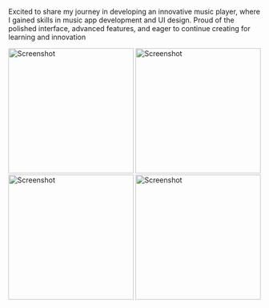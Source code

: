 Excited to share my journey in developing an innovative music player, where I gained skills in music app development and UI design. Proud of the polished interface, advanced features, and eager to continue creating for learning and innovation

<img src="https://github.com/user-attachments/assets/d11cb227-32e8-44f0-8f8e-058323bd54cd" alt="Screenshot" width="250"/>
<img src="https://github.com/user-attachments/assets/ad576e79-a9d3-42b0-83be-8503a224356b" alt="Screenshot" width="250"/>
<img src="https://github.com/user-attachments/assets/6a370c0f-2076-430d-812f-17fa222b701d" alt="Screenshot" width="250"/>
<img src="https://github.com/user-attachments/assets/ade6f2e2-9e59-471e-9246-927f7e60cc5e" alt="Screenshot" width="250"/>


